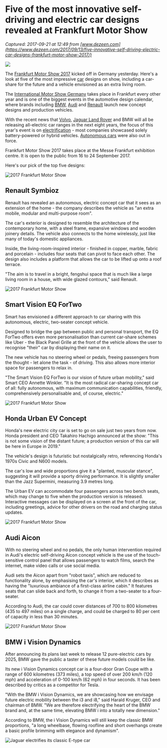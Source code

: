 # Five of the most innovative self-driving and electric car designs revealed at Frankfurt Motor Show

_Captured: 2017-09-21 at 12:49 from [www.dezeen.com](https://www.dezeen.com/2017/09/13/five-innovative-self-driving-electric-car-designs-frankfurt-motor-show-2017/)_

![](https://static.dezeen.com/uploads/2017/09/frankfurt-motor-show-2017-news_dezeen_2364_hero-4.jpg)

The [Frankfurt Motor Show 2017](https://www.dezeen.com/tag/Frankfurt-Motor-Show/) kicked off in Germany yesterday. Here's a look at five of the most impressive [car](https://www.dezeen.com/tag/cars/) designs on show, including a car-share for the future and a vehicle envisioned as an extra living room.

The [International Motor Show Germany](https://www.iaa.de/en/) takes place in Frankfurt every other year and is one of the biggest events in the automotive design calendar, where brands including [BMW](https://www.dezeen.com/tag/BMW/), [Audi](https://www.dezeen.com/tag/audi/) and [Renault](https://www.dezeen.com/tag/renault/) launch new concept designs and production vehicles.

With the recent news that [Volvo](https://www.dezeen.com/2017/07/05/volvo-first-major-car-company-scrap-combustion-engine-design-transport-news/), [Jaguar Land Rover](https://www.dezeen.com/2017/09/08/jaguar-electrifies-classic-e-type-car-design-transport/) and BMW will all be releasing all-electric car ranges in the next eight years, the focus of this year's event is on [electrification](https://www.dezeen.com/tag/electric-cars/) - most companies showcased solely battery-powered or hybrid vehicles. [Autonomous cars](https://www.dezeen.com/tag/driverless-vehicles/) were also out in force.

Frankfurt Motor Show 2017 takes place at the Messe Frankfurt exhibition centre. It is open to the public from 16 to 24 September 2017.

Here's our pick of the top five designs:

![2017 Frankfurt Motor Show](https://static.dezeen.com/uploads/2017/09/frankfurt-motor-show-2017-renault_dezeen_2364_col_1.jpg)

## **Renault Symbioz**

Renault has revealed an autonomous, electric concept car that it sees as an extension of the home - the company describes the vehicle as "an extra mobile, modular and multi-purpose room".

The car's exterior is designed to resemble the architecture of the contemporary home, with a steel frame, expansive windows and wooden joinery details. The vehicle also connects to the home wirelessly, just like many of today's domestic appliances.

Inside, the living-room-inspired interior - finished in copper, marble, fabric and porcelain - includes four seats that can pivot to face each other. The design also includes a platform that allows the car to be lifted up onto a roof terrace.

"The aim is to travel in a bright, fengshui space that is much like a large living room in a house, with wide glazed contours," said Renault.

![2017 Frankfurt Motor Show](https://static.dezeen.com/uploads/2017/09/frankfurt-motor-show-2017-news_dezeen_2364_col_0.jpg)

## **Smart Vision EQ ForTwo**

Smart has envisioned a different approach to car sharing with this autonomous, electric, two-seater concept vehicle.

Designed to bridge the gap between public and personal transport, the EQ ForTwo offers even more personalisation than current car-share schemes like Uber - the Black Panel Grille at the front of the vehicle allows the user to recognise "their" car by displaying their name on it.

The new vehicle has no steering wheel or pedals, freeing passengers from the thought - let alone the task - of driving. This also allows more interior space for passengers to relax in.

"The Smart Vision EQ ForTwo is our vision of future urban mobility," said Smart CEO Annette Winkler. "It is the most radical car-sharing concept car of all: fully autonomous, with maximum communication capabilities, friendly, comprehensively personalisable and, of course, electric."

![2017 Frankfurt Motor Show](https://static.dezeen.com/uploads/2017/09/frankfurt-motor-show-2017-news_dezeen_2364_col_2.jpg)

## **Honda Urban EV Concept**

Honda's new electric city car is set to go on sale just two years from now. Honda president and CEO Takahiro Hachigo announced at the show: "This is not some vision of the distant future; a production version of this car will be here in Europe in 2019."

The vehicle's design is futuristic but nostalgically retro, referencing Honda's 1970s Civic and N600 models.

The car's low and wide proportions give it a "planted, muscular stance", suggesting it will provide a sporty driving performance. It is slightly smaller than the Jazz Supermini, measuring 3.9 metres long.

The Urban EV can accommodate four passengers across two bench seats, which may change to five when the production version is released. Interactive messages can be displayed on a screen at the front of the car, including greetings, advice for other drivers on the road and charging status updates.

![2017 Frankfurt Motor Show](https://static.dezeen.com/uploads/2017/09/frankfurt-motor-show-2017-news_dezeen_2364_col_4.jpg)

## **Audi Aicon**

With no steering wheel and no pedals, the only human intervention required in Audi's electric self-driving Aicon concept vehicle is the use of the touch-sensitive control panel that allows passengers to watch films, search the internet, make video calls or use social media.

Audi sets the Aicon apart from "robot taxis", which are reduced to functionality alone, by emphasising the car's interior, which it describes as having the "luxurious ambiance of a first-class airline cabin." It features seats that can slide back and forth, to change it from a two-seater to a four-seater.

According to Audi, the car could cover distances of 700 to 800 kilometres (435 to 497 miles) on a single charge, and could be charged to 80 per cent of capacity in less than 30 minutes.

![2017 Frankfurt Motor Show](https://static.dezeen.com/uploads/2017/09/frankfurt-motor-show-2017-news_dezeen_2364_col_5.jpg)

## **BMW i Vision Dynamics**

After announcing its plans last week to release 12 pure-electric cars by 2025, BMW gave the public a taster of these future models could be like.

Its new i Vision Dynamics concept car is a four-door Gran Coupe with a range of 600 kilometres (373 miles), a top speed of over 200 km/h (120 mph) and acceleration of 0-100 km/h (62 mph) in four seconds. It has been described by critics as a competitor for Tesla.

"With the BMW i Vision Dynamics, we are showcasing how we envisage future electric mobility between the i3 and i8," said Harald Kruger, CEO and chairman of BMW. "We are therefore electrifying the heart of the BMW brand and, at the same time, elevating BMW i into a totally new dimension."

According to BMW, the i Vision Dynamics will still keep the classic BMW proportions, "a long wheelbase, flowing roofline and short overhangs create a basic profile brimming with elegance and dynamism".

![Jaguar electrifies its classic E-type car](https://static.dezeen.com/uploads/2017/09/jaguar-new-e-type-zero-design_dezeen_2364_sq-1.jpg)

